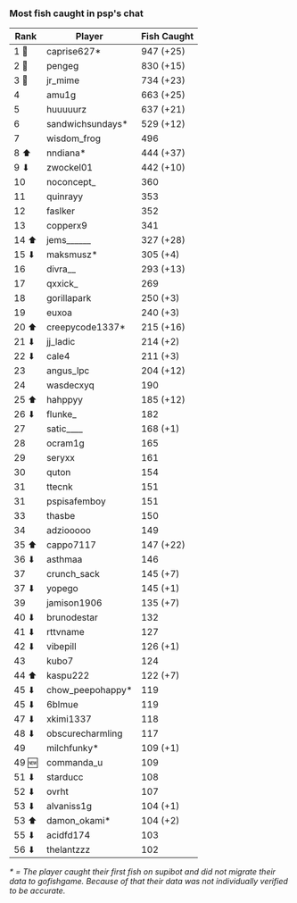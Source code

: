 ### Most fish caught in psp's chat
| Rank | Player | Fish Caught |
|------|--------|-----------|
| 1 🥇  | caprise627* | 947 (+25) |
| 2 🥈  | pengeg | 830 (+15) |
| 3 🥉  | jr_mime | 734 (+23) |
| 4  | amu1g | 663 (+25) |
| 5  | huuuuurz | 637 (+21) |
| 6  | sandwichsundays* | 529 (+12) |
| 7  | wisdom_frog | 496 |
| 8 ⬆ | nndiana* | 444 (+37) |
| 9 ⬇ | zwockel01 | 442 (+10) |
| 10  | noconcept_ | 360 |
| 11  | quinrayy | 353 |
| 12  | faslker | 352 |
| 13  | copperx9 | 341 |
| 14 ⬆ | jems______ | 327 (+28) |
| 15 ⬇ | maksmusz* | 305 (+4) |
| 16  | divra__ | 293 (+13) |
| 17  | qxxick_ | 269 |
| 18  | gorillapark | 250 (+3) |
| 19  | euxoa | 240 (+3) |
| 20 ⬆ | creepycode1337* | 215 (+16) |
| 21 ⬇ | jj_ladic | 214 (+2) |
| 22 ⬇ | cale4 | 211 (+3) |
| 23  | angus_lpc | 204 (+12) |
| 24  | wasdecxyq | 190 |
| 25 ⬆ | hahppyy | 185 (+12) |
| 26 ⬇ | flunke_ | 182 |
| 27  | satic____ | 168 (+1) |
| 28  | ocram1g | 165 |
| 29  | seryxx | 161 |
| 30  | quton | 154 |
| 31  | ttecnk | 151 |
| 31  | pspisafemboy | 151 |
| 33  | thasbe | 150 |
| 34  | adziooooo | 149 |
| 35 ⬆ | cappo7117 | 147 (+22) |
| 36 ⬇ | asthmaa | 146 |
| 37  | crunch_sack | 145 (+7) |
| 37 ⬇ | yopego | 145 (+1) |
| 39  | jamison1906 | 135 (+7) |
| 40 ⬇ | brunodestar | 132 |
| 41 ⬇ | rttvname | 127 |
| 42 ⬇ | vibepill | 126 (+1) |
| 43  | kubo7 | 124 |
| 44 ⬆ | kaspu222 | 122 (+7) |
| 45 ⬇ | chow_peepohappy* | 119 |
| 45 ⬇ | 6blmue | 119 |
| 47 ⬇ | xkimi1337 | 118 |
| 48 ⬇ | obscurecharmling | 117 |
| 49  | milchfunky* | 109 (+1) |
| 49 🆕 | commanda_u | 109 |
| 51 ⬇ | starducc | 108 |
| 52 ⬇ | ovrht | 107 |
| 53 ⬇ | alvaniss1g | 104 (+1) |
| 53 ⬆ | damon_okami* | 104 (+2) |
| 55 ⬇ | acidfd174 | 103 |
| 56 ⬇ | thelantzzz | 102 |

_* = The player caught their first fish on supibot and did not migrate their data to gofishgame. Because of that their data was not individually verified to be accurate._
